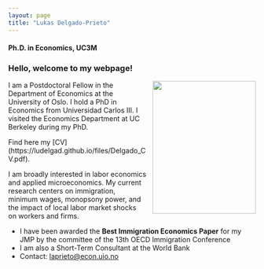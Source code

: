 ```yaml
---
layout: page
title: "Lukas Delgado-Prieto"
---
```

 
#### Ph.D. in Economics, UC3M

### Hello, welcome to my webpage! 

 <img align="right" width="210" height="270" style="right; padding-left:10px" src="https://ludelgad.github.io/files/Lukas_Webpage.jpeg"> <!--- The padding-left is the one that gives the margin with the text -->
 
<p align="left" > 
I am a Postdoctoral Fellow in the Department of Economics at the University of Oslo. I hold a PhD in Economics from Universidad Carlos III. I visited the Economics Department at UC Berkeley during my PhD.
</p> Find here my [CV](https://ludelgad.github.io/files/Delgado_CV.pdf).

<p align="left" >  
I am broadly interested in labor economics and applied microeconomics. My current research centers on immigration, minimum wages, monopsony power, and the impact of local labor market shocks on workers and firms.
</p>

 - I have been awarded the **Best Immigration Economics Paper** for my JMP by the committee of the 13th OECD Immigration Conference
 - I am also a Short-Term Consultant at the World Bank
 - Contact: [laprieto@econ.uio.no](mailto:laprieto@econ.uio.no)
